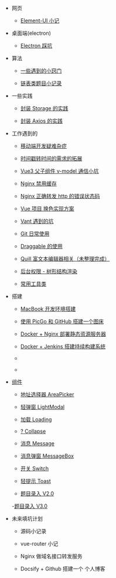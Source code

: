 - 网页

  - [Element-UI 小记](code/vue-element-ui.md)

- 桌面端(electron)

  - [Electron 踩坑](code/electron.md)

- 算法

  - [一些遇到的小窍门](algorithm/tips.md)

  - [链表类题目小记录](algorithm/link-node.md)

- 一些实践

  - [封装 Storage 的实践](practices/encapsulating-storage.md)

  - [封装 Axios 的实践](practices/encapsulating-axios.md)

- 工作遇到的

  - [移动端开发疑难杂症](work/mobile.md)

  - [时间戳转时间的需求的拓展](work/milliseconds-to-format-date.md)

  - [Vue3 父子组件 v-model 通信小坑](work/vue3-setup-props.md)

  - [Nginx 禁用缓存](work/fixing-compulsory-refresh.md)

  - [Nginx 正确转发 http 的错误状态码](work/nginx-correct-http-status.md)

  - [Vue 项目 换色实现方案](work/change-theme.md)

  - [Vant 遇到的坑](work/vant-bugs.md)

  - [Git 日常使用](work/git.md)

  - [Draggable 的使用](work/draggable.md)

  - [Quill 富文本编辑器相关（未整理完成）](work/quill.md)

  - [后台权限 - 树形结构渲染](work/auth-group.md)

  - [常用工具类](work/js-common-utils.md)

- 搭建

  - [MacBook 开发环境搭建](build/macbook-env.md)

  - [使用 PicGo 和 GitHub 搭建一个图床](build/picgo-github-image-hosting.md)

  - [Docker + Nginx 部署静态资源服务器](build/docker-nginx-static-server.md)

  - [Docker + Jenkins 搭建持续构建系统](build/docker-jenkins-cicd.md)

  - [](build/docsify-github-blog.md)

  - [](build/nginx-request-redirect-to-server.md)

- [组件](components/README.md)

  - [地址选择器 AreaPicker](components/AreaPicker.md)

  - [轻弹窗 LightModal](components/LightModal.md)

  - [加载 Loading](components/Loading.md)

  - [? Collapse](components/Collapse.md)

  - [消息 Message](components/Message.md)

  - [消息弹窗 MessageBox](components/MessageBox.md)

  - [开关 Switch](components/Switch.md)

  - [轻提示 Toast](components/Toast.md)

  - [题目录入 V2.0](components/QuestionBank/v2.md)

  -[题目录入 V3.0](components/QuestionBank/v3.md)

- 未来填坑计划

  - 源码小记录

  - vue-router 小记

  - Nginx 做域名接口转发服务

  - Docsify + Github 搭建一个 个人博客
